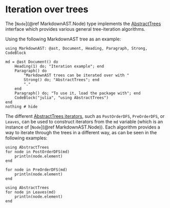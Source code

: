 # Iteration over trees

The [`Node`](@ref MarkdownAST.Node) type implements the [AbstractTrees](https://github.com/JuliaCollections/AbstractTrees.jl) interface which provides various general tree-iteration algorithms.

Using the following MarkdownAST tree as an example:

```@setup iter
using MarkdownAST: @ast, Document, Heading, Paragraph, Strong, CodeBlock
```

```@example iter
md = @ast Document() do
    Heading(1) do; "Iteration example"; end
    Paragraph() do
        "MarkdownAST trees can be iterated over with "
        Strong() do; "AbstractTrees"; end
        "."
    end
    Paragraph() do; "To use it, load the package with"; end
    CodeBlock("julia", "using AbstractTrees")
end
nothing # hide
```

The different [AbstractTrees iterators](https://juliacollections.github.io/AbstractTrees.jl/stable/iteration/), such as `PostOrderDFS`, `PreOrderDFS`, or `Leaves`, can be used to construct iterators from the `md` variable (which is an instance of [`Node`](@ref MarkdownAST.Node)).
Each algorithm provides a way to iterate through the trees in a different way, as can be seen in the following examples:

```@example iter
using AbstractTrees
for node in PostOrderDFS(md)
    println(node.element)
end
```

```@example iter
for node in PreOrderDFS(md)
    println(node.element)
end
```

```@example iter
using AbstractTrees
for node in Leaves(md)
    println(node.element)
end
```
